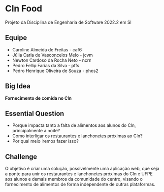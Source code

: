 # CIn Food
Projeto da Disciplina de Engenharia de Software 2022.2 em SI


## Equipe

- Caroline Almeida de Freitas - caf6 
- Júlia Carla de Vasconcelos Melo - jcvm 
- Newton Cardoso da Rocha Neto - ncrn 
- Pedro Fellip Farias da Silva - pffs 
- Pedro Henrique Oliveira de Souza - phos2


## Big Idea

**Fornecimento de comida no CIn**
  

## Essential Question

- Porque impacta tanto a falta de alimentos aos alunos do CIn, principalmente à noite?
- Como interligar os restaurantes e lanchonetes próximas ao CIn?
- Por qual meio iremos fazer isso?


## Challenge

O objetivo é criar uma solução, possivelmente uma aplicação web, que seja a ponte para unir os restaurantes e lanchonetes próximas do CIn e UFPE aos alunos e demais membros da comunidade do centro, visando o fornecimento de alimentos de forma independente de outras plataformas.
